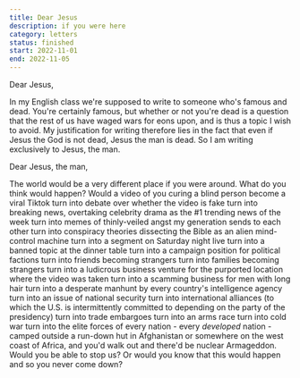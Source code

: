 ```yaml
---
title: Dear Jesus
description: if you were here
category: letters
status: finished
start: 2022-11-01
end: 2022-11-05
---
```

Dear Jesus,

In my English class we're supposed to write to someone who's famous and dead. 
You're certainly famous, but whether or not you're dead is a question that the rest of us have waged wars for eons upon, and is thus a topic I wish to avoid. 
My justification for writing therefore lies in the fact that even if Jesus the God is not dead, Jesus the man is dead. 
So I am writing exclusively to Jesus, the man.

Dear Jesus, the man,

The world would be a very different place if you were around. 
What do you think would happen? 
Would a video of you curing a blind person become a viral Tiktok turn into debate over whether the video is fake turn into breaking news, overtaking celebrity drama as the #1 trending news of the week turn into memes of thinly-veiled angst my generation sends to each other turn into conspiracy theories dissecting the Bible as an alien mind-control machine turn into a segment on Saturday night live turn into a banned topic at the dinner table turn into a campaign position for political factions turn into friends becoming strangers turn into families becoming strangers turn into a ludicrous business venture for the purported location where the video was taken turn into a scamming business for men with long hair turn into a desperate manhunt by every country's intelligence agency turn into an issue of national security turn into international alliances (to which the U.S. is intermittently committed to depending on the party of the presidency) turn into trade embargoes turn into an arms race turn into cold war turn into the elite forces of every nation - every *developed* nation - camped outside a run-down hut in Afghanistan or somewhere on the west coast of Africa, and you'd walk out and there'd be nuclear Armageddon. 
Would you be able to stop us? Or would you know that this would happen and so you never come down?



